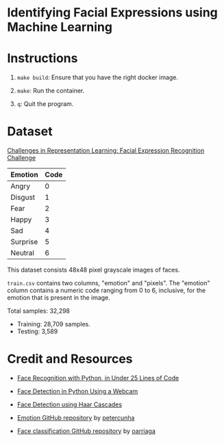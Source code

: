 # Identifying Facial Expressions using Machine Learning

# Instructions

1. `make build`: Ensure that you have the right docker image.

2. `make`: Run the container.

3. `q`: Quit the program.

# Dataset

[Challenges in Representation Learning: Facial Expression Recognition Challenge](https://www.kaggle.com/c/challenges-in-representation-learning-facial-expression-recognition-challenge/data)

| Emotion  | Code |
|----------|------|
| Angry    | 0    |
| Disgust  | 1    |
| Fear     | 2    |
| Happy    | 3    |
| Sad      | 4    |
| Surprise | 5    |
| Neutral  | 6    |

This dataset consists 48x48 pixel grayscale images of faces.

`train.csv` contains two columns, "emotion" and "pixels". The "emotion" column contains a numeric code ranging from 0 to 6, inclusive, for the emotion that is present in the image.

Total samples: 32,298
* Training: 28,709 samples.
* Testing: 3,589

# Credit and Resources

* [Face Recognition with Python, in Under 25 Lines of Code](
https://realpython.com/face-recognition-with-python/)

* [Face Detection in Python Using a Webcam](https://realpython.com/face-detection-in-python-using-a-webcam/)

* [Face Detection using Haar Cascades
](https://opencv-python-tutroals.readthedocs.io/en/latest/py_tutorials/py_objdetect/py_face_detection/py_face_detection.html)

* [Emotion GitHub repository](https://github.com/petercunha/Emotion) by [petercunha](https://github.com/petercunha)

* [Face classification GitHub repository](https://github.com/oarriaga/face_classification) by [oarriaga](https://github.com/oarriaga)